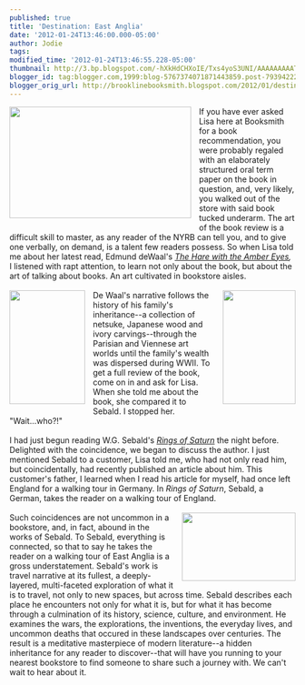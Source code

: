 ```yaml
---
published: true
title: 'Destination: East Anglia'
date: '2012-01-24T13:46:00.000-05:00'
author: Jodie
tags: 
modified_time: '2012-01-24T13:46:55.228-05:00'
thumbnail: http://3.bp.blogspot.com/-hXkHdCHXoIE/Txs4yoS3UNI/AAAAAAAAATU/KHS0o1c8iv0/s72-c/ringnames_big.gif
blogger_id: tag:blogger.com,1999:blog-5767374071871443859.post-7939422223649612419
blogger_orig_url: http://brooklinebooksmith.blogspot.com/2012/01/destination-east-anglia.html
---
```


<div class="separator" style="border: currentColor; clear: both; text-align: center;"><a href="http://3.bp.blogspot.com/-hXkHdCHXoIE/Txs4yoS3UNI/AAAAAAAAATU/KHS0o1c8iv0/s1600/ringnames_big.gif" imageanchor="1" style="clear: left; cssfloat: left; float: left; margin-bottom: 1em; margin-right: 1em;"><img border="0" height="196" nfa="true" src="http://3.bp.blogspot.com/-hXkHdCHXoIE/Txs4yoS3UNI/AAAAAAAAATU/KHS0o1c8iv0/s320/ringnames_big.gif" width="320" /></a></div><div style="border: currentColor;">If you have ever asked Lisa here at Booksmith for a book recommendation, you were probably regaled with an elaborately structured oral term paper on the book in question, and, very likely, you walked out of the store with said book tucked underarm. The art of the book review is a difficult skill to master, as&nbsp;any reader of the NYRB can tell you, and to give one verbally, on demand, is a talent few readers possess. So when Lisa told me about her latest read, Edmund deWaal's <em><a href="http://www.brooklinebooksmith-shop.com/book/9780312569372">The Hare with the Amber Eyes</a>,</em> I listened with rapt attention, to learn not only about the book, but about the art of talking about books. An art cultivated in bookstore aisles.</div><div style="border: currentColor;"><br /></div><div style="border: currentColor;"><a href="http://3.bp.blogspot.com/-x_EVjGk3zUU/Txs46zelqQI/AAAAAAAAATk/dl7_9AV30Hk/s1600/rings.jpg" imageanchor="1" style="clear: right; cssfloat: right; float: right; margin-bottom: 1em; margin-left: 1em;"><img border="0" height="200" nfa="true" src="http://3.bp.blogspot.com/-x_EVjGk3zUU/Txs46zelqQI/AAAAAAAAATk/dl7_9AV30Hk/s200/rings.jpg" width="128" /></a><a href="http://4.bp.blogspot.com/-IMSloCGfmUw/Txs417bR2nI/AAAAAAAAATc/YwEQ_dkfx2s/s1600/9780312569372.jpg" imageanchor="1" style="clear: left; cssfloat: left; float: left; margin-bottom: 1em; margin-right: 1em;"><img border="0" height="200" nfa="true" src="http://4.bp.blogspot.com/-IMSloCGfmUw/Txs417bR2nI/AAAAAAAAATc/YwEQ_dkfx2s/s200/9780312569372.jpg" width="133" /></a>De Waal's narrative follows the history of his family's inheritance--a collection&nbsp;of netsuke, Japanese wood and ivory carvings--through the Parisian and Viennese art worlds&nbsp;until the family's wealth was dispersed&nbsp;during WWII. To get a full review of the book, come on in and ask for Lisa. When she told me about the book, she compared it to Sebald. I stopped her. "Wait...who?!" </div><div style="border: currentColor;"><br /></div><div style="border: currentColor;">I had just begun reading W.G. Sebald's <em><a href="http://www.brooklinebooksmith-shop.com/book/9780811214131">Rings of Saturn</a></em> the night before. Delighted with the coincidence, we began to discuss the author. I just mentioned Sebald to a customer, Lisa told me, who had not only read him, but coincidentally, had recently published an article about him. This customer's father, I learned when I read his article for myself, had once left England for a walking tour in Germany. In <em>Rings of Saturn</em>, Sebald, a German, takes the reader on a walking tour of England.</div><div style="border: currentColor;"><br /></div><div style="border: currentColor;"><a href="http://3.bp.blogspot.com/-05IHZfQ8fV4/Txs5jZiBt7I/AAAAAAAAATs/h_SWVecTCqM/s1600/hareambereyes.jpg" imageanchor="1" style="clear: right; cssfloat: right; float: right; margin-bottom: 1em; margin-left: 1em;"><img border="0" height="120" nfa="true" src="http://3.bp.blogspot.com/-05IHZfQ8fV4/Txs5jZiBt7I/AAAAAAAAATs/h_SWVecTCqM/s200/hareambereyes.jpg" width="200" /></a>Such coincidences are not uncommon in a bookstore, and, in fact, abound in the works of Sebald. To Sebald, everything is connected, so that to say he takes the reader on a walking tour of East Anglia is a gross understatement. Sebald's work is travel narrative at its fullest, a deeply-layered, multi-faceted exploration of what it is to travel, not only to new spaces, but across time. Sebald describes each place he encounters not only for what it is, but for what it has become through a culmination of its history, science, culture, and environment. He examines the wars, the explorations, the inventions, the everyday lives, and uncommon deaths that occured in these landscapes over centuries. The result is a meditative masterpiece of modern literature--a hidden inheritance for any reader to discover--that will have you running to your nearest bookstore to find someone to share such a journey with. We can't wait to hear about it.</div><div style="border: currentColor;"><br /></div>